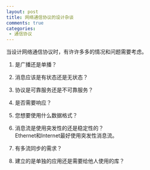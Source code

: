 ```yaml
---
layout: post
title: 网络通信协议的设计杂谈
comments: true
categories:
 - 通信协议
---
```


当设计网络通信协议时，有许许多多的情况和问题需要考虑。

1. 是广播还是单播？

2. 消息应该是有状态还是无状态？

3. 协议是可靠服务还是不可靠服务？

4. 是否需要响应？

5. 您想要使用什么数据格式？

6. 消息流是使用突发性的还是稳定性的？  
Ethernet和Internet最好使用突发性消息流。

7. 有多流同步的需求？

8. 建立的是单独的应用还是需要给他人使用的库？
